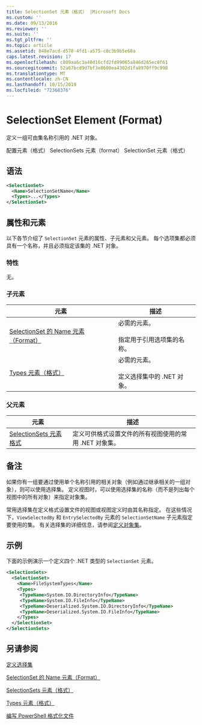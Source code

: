 ```yaml
---
title: SelectionSet 元素（格式） |Microsoft Docs
ms.custom: ''
ms.date: 09/13/2016
ms.reviewer: ''
ms.suite: ''
ms.tgt_pltfrm: ''
ms.topic: article
ms.assetid: 848e7acd-d578-4fd1-a575-c0c3b9b5e68a
caps.latest.revision: 17
ms.openlocfilehash: c809aa6c3a40d16cfd2fd99065a846d265ec0f61
ms.sourcegitcommit: 52a67bcd9d7bf3e8600ea4302d1fa8970ff9c998
ms.translationtype: MT
ms.contentlocale: zh-CN
ms.lasthandoff: 10/15/2019
ms.locfileid: "72368376"
---
```

# <a name="selectionset-element-format"></a>SelectionSet Element (Format)

定义一组可由集名称引用的 .NET 对象。

配置元素（格式） SelectionSets 元素（format） SelectionSet 元素（格式）

## <a name="syntax"></a>语法

```xml
<SelectionSet>
  <Name>SelectionSetName</Name>
  <Types>...</Types>
</SelectionSet>
```

## <a name="attributes-and-elements"></a>属性和元素

以下各节介绍了 `SelectionSet` 元素的属性、子元素和父元素。 每个选项集都必须具有一个名称，并且必须指定该集的 .NET 对象。

### <a name="attributes"></a>特性

无。

### <a name="child-elements"></a>子元素

|元素|描述|
|-------------|-----------------|
|[SelectionSet 的 Name 元素（Format）](./name-element-for-selectionset-format.md)|必需的元素。<br /><br /> 指定用于引用选项集的名称。|
|[Types 元素（格式）](./types-element-for-selectionset-format.md)|必需的元素。<br /><br /> 定义选择集中的 .NET 对象。|

### <a name="parent-elements"></a>父元素

|元素|描述|
|-------------|-----------------|
|[SelectionSets 元素格式](./selectionsets-element-format.md)|定义可供格式设置文件的所有视图使用的常用 .NET 对象集。|

## <a name="remarks"></a>备注

如果你有一组要通过使用单个名称引用的相关对象（例如通过继承相关的一组对象），则可以使用选择集。 定义视图时，可以使用选择集的名称（而不是列出每个视图中的所有对象）来指定对象集。

常用选择集在定义格式设置文件的视图或视图定义时由其名称指定。 在这些情况下，`ViewSelectedBy` 和 `EntrySelectedBy` 元素的 `SelectionSetName` 子元素指定要使用的集。 有关选择集的详细信息，请参阅[定义对象集](./defining-selection-sets.md)。

## <a name="example"></a>示例

下面的示例演示一个定义四个 .NET 类型的 `SelectionSet` 元素。

```xml
<SelectionSets>
  <SelectionSet>
    <Name>FileSystemTypes</Name>
    <Types>
     <TypeName>System.IO.DirectoryInfo</TypeName>
     <TypeName>System.IO.FileInfo</TypeName>
     <TypeName>Deserialized.System.IO.DirectoryInfo</TypeName>
     <TypeName>Deserialized.System.IO.FileInfo</TypeName>
    </Types>
  </SelectionSet>
</SelectionSets>
```

## <a name="see-also"></a>另请参阅

[定义选择集](./defining-selection-sets.md)

[SelectionSet 的 Name 元素（Format）](./name-element-for-selectionset-format.md)

[SelectionSets 元素（格式）](./selectionsets-element-format.md)

[Types 元素（格式）](./types-element-for-selectionset-format.md)

[编写 PowerShell 格式化文件](./writing-a-powershell-formatting-file.md)

